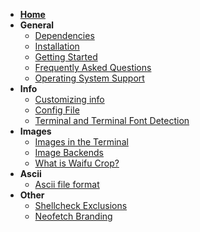 - **[Home](https://github.com/dylanaraps/neofetch/wiki)**
- **General**
    - [Dependencies](https://github.com/dylanaraps/neofetch/wiki/Dependencies)
    - [Installation](https://github.com/dylanaraps/neofetch/wiki/Installation)
    - [Getting Started](https://github.com/dylanaraps/neofetch/wiki/Getting-Started)
    - [Frequently Asked Questions](https://github.com/dylanaraps/neofetch/wiki/Frequently-Asked-Questions)
    - [Operating System Support](https://github.com/dylanaraps/neofetch/wiki/Operating-System-Support)
- **Info**
    - [Customizing info](https://github.com/dylanaraps/neofetch/wiki/Customizing-Info)
    - [Config File](https://github.com/dylanaraps/neofetch/wiki/Config-File)
    - [Terminal and Terminal Font Detection](https://github.com/dylanaraps/neofetch/wiki/Terminal-and-Terminal-Font-detection)
- **Images**
    - [Images in the Terminal](https://github.com/dylanaraps/neofetch/wiki/Images-in-the-terminal)
    - [Image Backends](https://github.com/dylanaraps/neofetch/wiki/Image-Backends)
    - [What is Waifu Crop?](https://github.com/dylanaraps/neofetch/wiki/What-is-Waifu-Crop%3F)
- **Ascii**
    - [Ascii file format](https://github.com/dylanaraps/neofetch/wiki/Custom-Ascii-art-file-format)
- **Other**
    - [Shellcheck Exclusions](https://github.com/dylanaraps/neofetch/wiki/Shellcheck-Exclusions)
    - [Neofetch Branding](https://github.com/dylanaraps/neofetch-branding)
